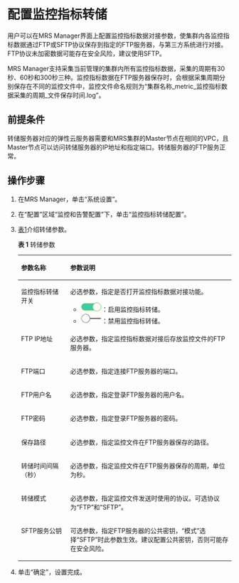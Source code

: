 # 配置监控指标转储<a name="mrs_01_0235"></a>

用户可以在MRS Manager界面上配置监控指标数据对接参数，使集群内各监控指标数据通过FTP或SFTP协议保存到指定的FTP服务器，与第三方系统进行对接。FTP协议未加密数据可能存在安全风险，建议使用SFTP。

MRS Manager支持采集当前管理的集群内所有监控指标数据，采集的周期有30秒、60秒和300秒三种。监控指标数据在FTP服务器保存时，会根据采集周期分别保存在不同的监控文件中，监控文件命名规则为“集群名称\_metric\_监控指标数据采集的周期\_文件保存时间.log”。

## 前提条件<a name="zh-cn_topic_0035209602_section2983909112539"></a>

转储服务器对应的弹性云服务器需要和MRS集群的Master节点在相同的VPC，且Master节点可以访问转储服务器的IP地址和指定端口。转储服务器的FTP服务正常。

## 操作步骤<a name="zh-cn_topic_0035209602_section29057994114859"></a>

1.  在MRS Manager，单击“系统设置”。
2.  在“配置”区域“监控和告警配置”下，单击“监控指标转储配置”。
3.  [表1](#zh-cn_topic_0035209602_table50198556114935)介绍转储参数。

    **表 1**  转储参数

    <a name="zh-cn_topic_0035209602_table50198556114935"></a>
    <table><thead align="left"><tr id="zh-cn_topic_0035209602_row43176547114935"><th class="cellrowborder" valign="top" width="23%" id="mcps1.2.3.1.1"><p id="zh-cn_topic_0035209602_p7639382114935"><a name="zh-cn_topic_0035209602_p7639382114935"></a><a name="zh-cn_topic_0035209602_p7639382114935"></a>参数名称</p>
    </th>
    <th class="cellrowborder" valign="top" width="77%" id="mcps1.2.3.1.2"><p id="zh-cn_topic_0035209602_p14810243114935"><a name="zh-cn_topic_0035209602_p14810243114935"></a><a name="zh-cn_topic_0035209602_p14810243114935"></a>参数说明</p>
    </th>
    </tr>
    </thead>
    <tbody><tr id="zh-cn_topic_0035209602_row24177140192429"><td class="cellrowborder" valign="top" width="23%" headers="mcps1.2.3.1.1 "><p id="zh-cn_topic_0035209602_p12191356192429"><a name="zh-cn_topic_0035209602_p12191356192429"></a><a name="zh-cn_topic_0035209602_p12191356192429"></a>监控指标转储开关</p>
    </td>
    <td class="cellrowborder" valign="top" width="77%" headers="mcps1.2.3.1.2 "><p id="zh-cn_topic_0035209602_p47975764192429"><a name="zh-cn_topic_0035209602_p47975764192429"></a><a name="zh-cn_topic_0035209602_p47975764192429"></a>必选参数，指定是否打开监控指标数据对接功能。</p>
    <a name="zh-cn_topic_0035209602_ul39695732171458"></a><a name="zh-cn_topic_0035209602_ul39695732171458"></a><ul id="zh-cn_topic_0035209602_ul39695732171458"><li><a name="zh-cn_topic_0035209602_image11211115118152"></a><a name="zh-cn_topic_0035209602_image11211115118152"></a><span><img id="zh-cn_topic_0035209602_image11211115118152" src="figures/icon_mrs_enable_hec.png"></span>：启用监控指标转储。</li><li><a name="zh-cn_topic_0035209602_image13720054141516"></a><a name="zh-cn_topic_0035209602_image13720054141516"></a><span><img id="zh-cn_topic_0035209602_image13720054141516" src="figures/icon_mrs_disable_hec.png"></span>：禁用监控指标转储。</li></ul>
    </td>
    </tr>
    <tr id="zh-cn_topic_0035209602_row58779024114935"><td class="cellrowborder" valign="top" width="23%" headers="mcps1.2.3.1.1 "><p id="zh-cn_topic_0035209602_p63480485114935"><a name="zh-cn_topic_0035209602_p63480485114935"></a><a name="zh-cn_topic_0035209602_p63480485114935"></a>FTP IP地址</p>
    </td>
    <td class="cellrowborder" valign="top" width="77%" headers="mcps1.2.3.1.2 "><p id="zh-cn_topic_0035209602_p41645675114935"><a name="zh-cn_topic_0035209602_p41645675114935"></a><a name="zh-cn_topic_0035209602_p41645675114935"></a>必选参数，指定监控指标数据对接后存放监控文件的FTP服务器。</p>
    </td>
    </tr>
    <tr id="zh-cn_topic_0035209602_row39266760114935"><td class="cellrowborder" valign="top" width="23%" headers="mcps1.2.3.1.1 "><p id="zh-cn_topic_0035209602_p26490969114935"><a name="zh-cn_topic_0035209602_p26490969114935"></a><a name="zh-cn_topic_0035209602_p26490969114935"></a>FTP端口</p>
    </td>
    <td class="cellrowborder" valign="top" width="77%" headers="mcps1.2.3.1.2 "><p id="zh-cn_topic_0035209602_p65393776114935"><a name="zh-cn_topic_0035209602_p65393776114935"></a><a name="zh-cn_topic_0035209602_p65393776114935"></a>必选参数，指定连接FTP服务器的端口。</p>
    </td>
    </tr>
    <tr id="zh-cn_topic_0035209602_row51673072114935"><td class="cellrowborder" valign="top" width="23%" headers="mcps1.2.3.1.1 "><p id="zh-cn_topic_0035209602_p24769288114935"><a name="zh-cn_topic_0035209602_p24769288114935"></a><a name="zh-cn_topic_0035209602_p24769288114935"></a>FTP用户名</p>
    </td>
    <td class="cellrowborder" valign="top" width="77%" headers="mcps1.2.3.1.2 "><p id="zh-cn_topic_0035209602_p60155288114935"><a name="zh-cn_topic_0035209602_p60155288114935"></a><a name="zh-cn_topic_0035209602_p60155288114935"></a>必选参数，指定登录FTP服务器的用户名。</p>
    </td>
    </tr>
    <tr id="zh-cn_topic_0035209602_row4526685114935"><td class="cellrowborder" valign="top" width="23%" headers="mcps1.2.3.1.1 "><p id="zh-cn_topic_0035209602_p31117205114935"><a name="zh-cn_topic_0035209602_p31117205114935"></a><a name="zh-cn_topic_0035209602_p31117205114935"></a>FTP密码</p>
    </td>
    <td class="cellrowborder" valign="top" width="77%" headers="mcps1.2.3.1.2 "><p id="zh-cn_topic_0035209602_p37465690114935"><a name="zh-cn_topic_0035209602_p37465690114935"></a><a name="zh-cn_topic_0035209602_p37465690114935"></a>必选参数，指定登录FTP服务器的密码。</p>
    </td>
    </tr>
    <tr id="zh-cn_topic_0035209602_row1646892114935"><td class="cellrowborder" valign="top" width="23%" headers="mcps1.2.3.1.1 "><p id="zh-cn_topic_0035209602_p66289455114935"><a name="zh-cn_topic_0035209602_p66289455114935"></a><a name="zh-cn_topic_0035209602_p66289455114935"></a>保存路径</p>
    </td>
    <td class="cellrowborder" valign="top" width="77%" headers="mcps1.2.3.1.2 "><p id="zh-cn_topic_0035209602_p736754114935"><a name="zh-cn_topic_0035209602_p736754114935"></a><a name="zh-cn_topic_0035209602_p736754114935"></a>必选参数，指定监控文件在FTP服务器保存的路径。</p>
    </td>
    </tr>
    <tr id="zh-cn_topic_0035209602_row6630787114935"><td class="cellrowborder" valign="top" width="23%" headers="mcps1.2.3.1.1 "><p id="zh-cn_topic_0035209602_p222857114935"><a name="zh-cn_topic_0035209602_p222857114935"></a><a name="zh-cn_topic_0035209602_p222857114935"></a>转储时间间隔（秒）</p>
    </td>
    <td class="cellrowborder" valign="top" width="77%" headers="mcps1.2.3.1.2 "><p id="zh-cn_topic_0035209602_p18051493114935"><a name="zh-cn_topic_0035209602_p18051493114935"></a><a name="zh-cn_topic_0035209602_p18051493114935"></a>必选参数，指定监控文件在FTP服务器保存的周期，单位为秒。</p>
    </td>
    </tr>
    <tr id="zh-cn_topic_0035209602_row28245709114935"><td class="cellrowborder" valign="top" width="23%" headers="mcps1.2.3.1.1 "><p id="zh-cn_topic_0035209602_p6201122114935"><a name="zh-cn_topic_0035209602_p6201122114935"></a><a name="zh-cn_topic_0035209602_p6201122114935"></a>转储模式</p>
    </td>
    <td class="cellrowborder" valign="top" width="77%" headers="mcps1.2.3.1.2 "><p id="zh-cn_topic_0035209602_p32528896114935"><a name="zh-cn_topic_0035209602_p32528896114935"></a><a name="zh-cn_topic_0035209602_p32528896114935"></a>必选参数，指定监控文件发送时使用的协议。可选协议为“FTP”和“SFTP”。</p>
    </td>
    </tr>
    <tr id="zh-cn_topic_0035209602_row24324609114935"><td class="cellrowborder" valign="top" width="23%" headers="mcps1.2.3.1.1 "><p id="zh-cn_topic_0035209602_p24136318114935"><a name="zh-cn_topic_0035209602_p24136318114935"></a><a name="zh-cn_topic_0035209602_p24136318114935"></a>SFTP服务公钥</p>
    </td>
    <td class="cellrowborder" valign="top" width="77%" headers="mcps1.2.3.1.2 "><p id="zh-cn_topic_0035209602_p8884760114935"><a name="zh-cn_topic_0035209602_p8884760114935"></a><a name="zh-cn_topic_0035209602_p8884760114935"></a>可选参数，指定FTP服务器的公共密钥，“模式”选择“SFTP”时此参数生效。建议配置公共密钥，否则可能存在安全风险。</p>
    </td>
    </tr>
    </tbody>
    </table>

4.  单击“确定”，设置完成。

